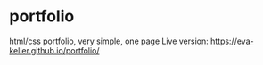 # portfolio
html/css portfolio, very simple, one page
Live version:
https://eva-keller.github.io/portfolio/
